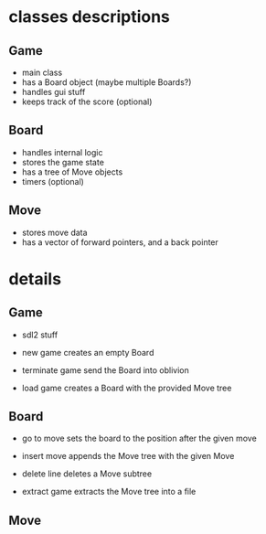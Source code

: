 # classes descriptions

## Game

- main class
- has a Board object (maybe multiple Boards?)
- handles gui stuff
- keeps track of the score (optional)

## Board

- handles internal logic
- stores the game state
- has a tree of Move objects
- timers (optional)

## Move

- stores move data
- has a vector of forward pointers, and a back pointer


# details

## Game

- sdl2 stuff

- new game
	creates an empty Board

- terminate game
	send the Board into oblivion

- load game
	creates a Board with the provided Move tree


## Board

- go to move
	sets the board to the position after the given move

- insert move
	appends the Move tree with the given Move

- delete line
	deletes a Move subtree

- extract game
	extracts the Move tree into a file

## Move
